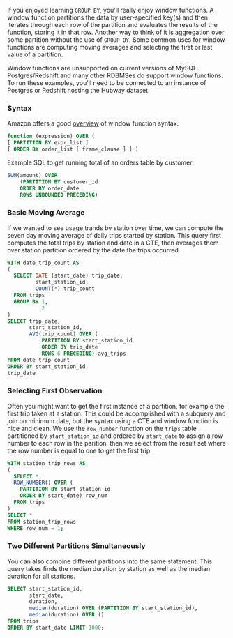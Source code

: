 If you enjoyed learning `GROUP BY`, you'll really enjoy window functions. A window function partitions the data by user-specified key(s) and then iterates through each row of the partition and evaluates the results of the function, storing it in that row. Another way to think of it is aggregation over some partition without the use of `GROUP BY`. Some common uses for window functions are computing moving averages and selecting the first or last value of a partition.

Window functions are unsupported on current versions of MySQL. Postgres/Redshift and many other RDBMSes do support window functions. To run these examples, you'll need to be connected to an instance of Postgres or Redshift hosting the Hubway dataset.

### Syntax
Amazon offers a good [overview](http://docs.aws.amazon.com/redshift/latest/dg/r_Window_function_synopsis.html) of window function syntax.

```sql
function (expression) OVER (
[ PARTITION BY expr_list ]
[ ORDER BY order_list [ frame_clause ] ] )
```

Example SQL to get running total of an orders table by customer:

```sql
SUM(amount) OVER
	(PARTITION BY customer_id
	ORDER BY order_date
	ROWS UNBOUNDED PRECEDING)
```

### Basic Moving Average
If we wanted to see usage trands by station over time, we can compute the seven day moving average of daily trips started by station. This query first computes the total trips by station and date in a CTE, then averages them over station partition ordered by the date the trips occurred.

```sql
WITH date_trip_count AS
(
  SELECT DATE (start_date) trip_date,
         start_station_id,
         COUNT(*) trip_count
  FROM trips
  GROUP BY 1,
           2
)
SELECT trip_date,
       start_station_id,
       AVG(trip_count) OVER (
		   PARTITION BY start_station_id
		   ORDER BY trip_date
		   ROWS 6 PRECEDING) avg_trips
FROM date_trip_count
ORDER BY start_station_id,
trip_date
```

### Selecting First Observation
Often you might want to get the first instance of a partition, for example the first trip taken at a station. This could be accomplished with a subquery and join on minimum date, but the syntax using a CTE and window function is nice and clean. We use the `row_number` function on the `trips` table partitioned by `start_station_id` and ordered by `start_date` to assign a row number to each row in the parition, then we select from the result set where the row number is equal to one to get the first trip. 

```sql
WITH station_trip_rows AS
(
  SELECT *,
  ROW_NUMBER() OVER (
	PARTITION BY start_station_id
	ORDER BY start_date) row_num
  FROM trips
)
SELECT *
FROM station_trip_rows
WHERE row_num = 1;
```

### Two Different Partitions Simultaneously
You can also combine different partitions into the same statement. This query takes finds the median duration by station as well as the median duration for all stations. 

```sql
SELECT start_station_id,
       start_date,
       duration,
       median(duration) OVER (PARTITION BY start_station_id),
       median(duration) OVER ()
FROM trips
ORDER BY start_date LIMIT 1000;
```

